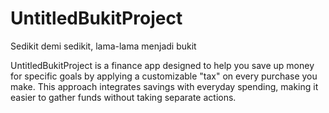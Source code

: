 # UntitledBukitProject
Sedikit demi sedikit, lama-lama menjadi bukit

UntitledBukitProject is a finance app designed to help you save up money for specific goals by applying a customizable "tax" on every purchase you make. This approach integrates savings with everyday spending, making it easier to gather funds without taking separate actions. 
